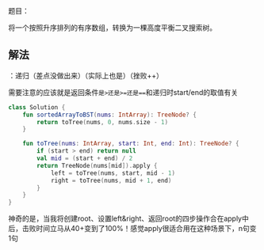 题目：

将一个按照升序排列的有序数组，转换为一棵高度平衡二叉搜索树。

## 解法
：递归（差点没做出来）（实际上也是）（挫败++）

需要注意的应该就是返回条件`是>还是>=还是==`和递归时start/end的取值有关
```kotlin
class Solution {
    fun sortedArrayToBST(nums: IntArray): TreeNode? {
        return toTree(nums, 0, nums.size - 1)
    }

    fun toTree(nums: IntArray, start: Int, end: Int): TreeNode? {
        if (start > end) return null
        val mid = (start + end) / 2
        return TreeNode(nums[mid]).apply {
            left = toTree(nums, start, mid - 1)
            right = toTree(nums, mid + 1, end)
        }
    }
}
```
神奇的是，当我将创建root、设置left&right、返回root的四步操作合在apply中后，击败时间立马从40+变到了100%！感觉apply很适合用在这种场景下，n句变1句
